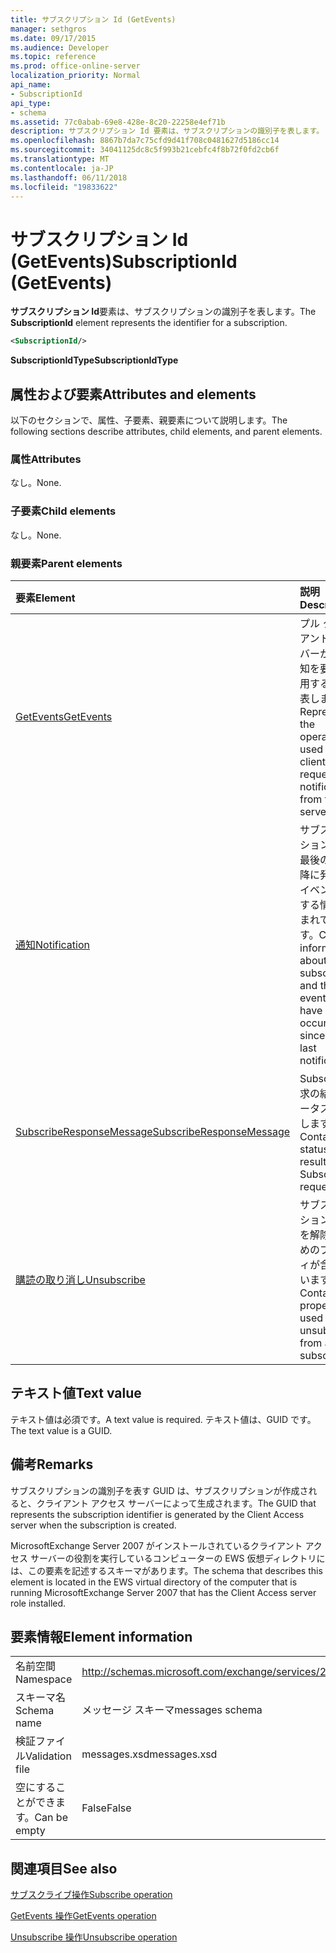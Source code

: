```yaml
---
title: サブスクリプション Id (GetEvents)
manager: sethgros
ms.date: 09/17/2015
ms.audience: Developer
ms.topic: reference
ms.prod: office-online-server
localization_priority: Normal
api_name:
- SubscriptionId
api_type:
- schema
ms.assetid: 77c0abab-69e8-428e-8c20-22258e4ef71b
description: サブスクリプション Id 要素は、サブスクリプションの識別子を表します。
ms.openlocfilehash: 8867b7da7c75cfd9d41f708c0481627d5186cc14
ms.sourcegitcommit: 34041125dc8c5f993b21cebfc4f8b72f0fd2cb6f
ms.translationtype: MT
ms.contentlocale: ja-JP
ms.lasthandoff: 06/11/2018
ms.locfileid: "19833622"
---
```

# <a name="subscriptionid-getevents"></a><span data-ttu-id="e3cca-103">サブスクリプション Id (GetEvents)</span><span class="sxs-lookup"><span data-stu-id="e3cca-103">SubscriptionId (GetEvents)</span></span>

<span data-ttu-id="e3cca-104">**サブスクリプション Id**要素は、サブスクリプションの識別子を表します。</span><span class="sxs-lookup"><span data-stu-id="e3cca-104">The **SubscriptionId** element represents the identifier for a subscription.</span></span> 
  
```xml
<SubscriptionId/>
```

 <span data-ttu-id="e3cca-105">**SubscriptionIdType**</span><span class="sxs-lookup"><span data-stu-id="e3cca-105">**SubscriptionIdType**</span></span>
## <a name="attributes-and-elements"></a><span data-ttu-id="e3cca-106">属性および要素</span><span class="sxs-lookup"><span data-stu-id="e3cca-106">Attributes and elements</span></span>

<span data-ttu-id="e3cca-107">以下のセクションで、属性、子要素、親要素について説明します。</span><span class="sxs-lookup"><span data-stu-id="e3cca-107">The following sections describe attributes, child elements, and parent elements.</span></span>
  
### <a name="attributes"></a><span data-ttu-id="e3cca-108">属性</span><span class="sxs-lookup"><span data-stu-id="e3cca-108">Attributes</span></span>

<span data-ttu-id="e3cca-109">なし。</span><span class="sxs-lookup"><span data-stu-id="e3cca-109">None.</span></span>
  
### <a name="child-elements"></a><span data-ttu-id="e3cca-110">子要素</span><span class="sxs-lookup"><span data-stu-id="e3cca-110">Child elements</span></span>

<span data-ttu-id="e3cca-111">なし。</span><span class="sxs-lookup"><span data-stu-id="e3cca-111">None.</span></span>
  
### <a name="parent-elements"></a><span data-ttu-id="e3cca-112">親要素</span><span class="sxs-lookup"><span data-stu-id="e3cca-112">Parent elements</span></span>

|<span data-ttu-id="e3cca-113">**要素**</span><span class="sxs-lookup"><span data-stu-id="e3cca-113">**Element**</span></span>|<span data-ttu-id="e3cca-114">**説明**</span><span class="sxs-lookup"><span data-stu-id="e3cca-114">**Description**</span></span>|
|:-----|:-----|
|[<span data-ttu-id="e3cca-115">GetEvents</span><span class="sxs-lookup"><span data-stu-id="e3cca-115">GetEvents</span></span>](getevents.md) <br/> |<span data-ttu-id="e3cca-116">プル クライアントがサーバーからの通知を要求に使用する操作を表します。</span><span class="sxs-lookup"><span data-stu-id="e3cca-116">Represents the operation used by pull clients to request notifications from the server.</span></span>  <br/> |
|[<span data-ttu-id="e3cca-117">通知</span><span class="sxs-lookup"><span data-stu-id="e3cca-117">Notification</span></span>](notification-ex15websvcsotherref.md) <br/> |<span data-ttu-id="e3cca-118">サブスクリプションおよび最後の通知以降に発生したイベントに関する情報が含まれています。</span><span class="sxs-lookup"><span data-stu-id="e3cca-118">Contains information about the subscription and the events that have occurred since the last notification.</span></span>  <br/> |
|[<span data-ttu-id="e3cca-119">SubscribeResponseMessage</span><span class="sxs-lookup"><span data-stu-id="e3cca-119">SubscribeResponseMessage</span></span>](subscriberesponsemessage.md) <br/> |<span data-ttu-id="e3cca-120">Subscribe 要求の結果ステータスを格納します。</span><span class="sxs-lookup"><span data-stu-id="e3cca-120">Contains the status and result of a Subscribe request.</span></span>  <br/> |
|[<span data-ttu-id="e3cca-121">購読の取り消し</span><span class="sxs-lookup"><span data-stu-id="e3cca-121">Unsubscribe</span></span>](unsubscribe.md) <br/> |<span data-ttu-id="e3cca-122">サブスクリプションの購読を解除するためのプロパティが含まれています。</span><span class="sxs-lookup"><span data-stu-id="e3cca-122">Contains the properties used to unsubscribe from a subscription.</span></span>  <br/> |
   
## <a name="text-value"></a><span data-ttu-id="e3cca-123">テキスト値</span><span class="sxs-lookup"><span data-stu-id="e3cca-123">Text value</span></span>

<span data-ttu-id="e3cca-124">テキスト値は必須です。</span><span class="sxs-lookup"><span data-stu-id="e3cca-124">A text value is required.</span></span> <span data-ttu-id="e3cca-125">テキスト値は、GUID です。</span><span class="sxs-lookup"><span data-stu-id="e3cca-125">The text value is a GUID.</span></span>
  
## <a name="remarks"></a><span data-ttu-id="e3cca-126">備考</span><span class="sxs-lookup"><span data-stu-id="e3cca-126">Remarks</span></span>

<span data-ttu-id="e3cca-127">サブスクリプションの識別子を表す GUID は、サブスクリプションが作成されると、クライアント アクセス サーバーによって生成されます。</span><span class="sxs-lookup"><span data-stu-id="e3cca-127">The GUID that represents the subscription identifier is generated by the Client Access server when the subscription is created.</span></span>
  
<span data-ttu-id="e3cca-128">MicrosoftExchange Server 2007 がインストールされているクライアント アクセス サーバーの役割を実行しているコンピューターの EWS 仮想ディレクトリには、この要素を記述するスキーマがあります。</span><span class="sxs-lookup"><span data-stu-id="e3cca-128">The schema that describes this element is located in the EWS virtual directory of the computer that is running MicrosoftExchange Server 2007 that has the Client Access server role installed.</span></span>
  
## <a name="element-information"></a><span data-ttu-id="e3cca-129">要素情報</span><span class="sxs-lookup"><span data-stu-id="e3cca-129">Element information</span></span>

|||
|:-----|:-----|
|<span data-ttu-id="e3cca-130">名前空間</span><span class="sxs-lookup"><span data-stu-id="e3cca-130">Namespace</span></span>  <br/> |http://schemas.microsoft.com/exchange/services/2006/messages  <br/> |
|<span data-ttu-id="e3cca-131">スキーマ名</span><span class="sxs-lookup"><span data-stu-id="e3cca-131">Schema name</span></span>  <br/> |<span data-ttu-id="e3cca-132">メッセージ スキーマ</span><span class="sxs-lookup"><span data-stu-id="e3cca-132">messages schema</span></span>  <br/> |
|<span data-ttu-id="e3cca-133">検証ファイル</span><span class="sxs-lookup"><span data-stu-id="e3cca-133">Validation file</span></span>  <br/> |<span data-ttu-id="e3cca-134">messages.xsd</span><span class="sxs-lookup"><span data-stu-id="e3cca-134">messages.xsd</span></span>  <br/> |
|<span data-ttu-id="e3cca-135">空にすることができます。</span><span class="sxs-lookup"><span data-stu-id="e3cca-135">Can be empty</span></span>  <br/> |<span data-ttu-id="e3cca-136">False</span><span class="sxs-lookup"><span data-stu-id="e3cca-136">False</span></span>  <br/> |
   
## <a name="see-also"></a><span data-ttu-id="e3cca-137">関連項目</span><span class="sxs-lookup"><span data-stu-id="e3cca-137">See also</span></span>



[<span data-ttu-id="e3cca-138">サブスクライブ操作</span><span class="sxs-lookup"><span data-stu-id="e3cca-138">Subscribe operation</span></span>](subscribe-operation.md)
  
[<span data-ttu-id="e3cca-139">GetEvents 操作</span><span class="sxs-lookup"><span data-stu-id="e3cca-139">GetEvents operation</span></span>](getevents-operation.md)
  
[<span data-ttu-id="e3cca-140">Unsubscribe 操作</span><span class="sxs-lookup"><span data-stu-id="e3cca-140">Unsubscribe operation</span></span>](unsubscribe-operation.md)

